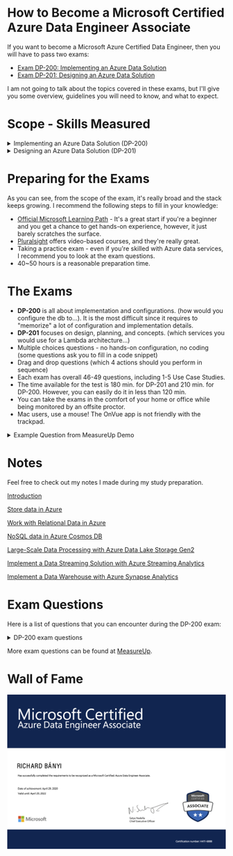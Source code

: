 # How to Become a Microsoft Certified Azure Data Engineer Associate

If you want to become a Microsoft Azure Certified Data Engineer, then you will have to pass two exams:

- [Exam DP-200: Implementing an Azure Data Solution](https://docs.microsoft.com/en-us/learn/certifications/exams/dp-200)
- [Exam DP-201: Designing an Azure Data Solution](https://docs.microsoft.com/en-us/learn/certifications/exams/dp-201)

I am not going to talk about the topics covered in these exams, but I'll give you some overview, guidelines you will need to know, and what to expect.

# Scope - Skills Measured

<details>
  <summary>Implementing an Azure Data Solution (DP-200)</summary>
  
  ## Implement data storage solutions
  ### Implement non-relational data stores
  - implement a solution that uses Cosmos DB, Data Lake Storage Gen2, or Blob storage
  - implement data distribution and partitions
  - implement a consistency model in Cosmos DB
  - provision a non-relational data store
  - provide access to data to meet security requirements
  - implement for high availability, disaster recovery, and global distribution

### Implement relational data stores

- configure elastic pools
- configure geo-replication
- provide access to data to meet security requirements
- implement for high availability, disaster recovery, and global distribution
- implement data distribution and partitions for Azure Synapse Analytics
- implement PolyBase

### Manage data security

- implement data masking
- encrypt data at rest and in motion

### Manage and develop data processing

### Develop batch processing solutions

- develop batch processing solutions by using Data Factory and Azure Databricks
- ingest data by using PolyBase
- implement the integration runtime for Data Factory
- create linked services and datasets
- create pipelines and activities
- create and schedule triggers
- implement Azure Databricks clusters, notebooks, jobs, and autoscaling
- ingest data into Azure Databricks

### Develop streaming solutions

- configure input and output
- select the appropriate windowing functions
- implement event processing by using Stream Analytics
- ingest and query streaming data with Azure Data Explorer

## Monitor and optimize data solutions

### Monitor data storage

- monitor relational and non-relational data sources
- implement Blob storage monitoring
- implement Data Lake Storage monitoring
- implement SQL Database monitoring
- implement Azure Synapse Analytics monitoring
- implement Cosmos DB monitoring
- implement Azure Data Explorer monitoring
- configure Azure Monitor alerts
- implement auditing by using Azure Log Analytics

### Monitor data processing

- monitor Data Factory pipelines
- monitor Azure Databricks
- monotiro Stream Analytics
- configure Azure Monitor alerts
- implement auditing by using Azure Log Analytics

### Optimize Azure data solutions

- troubleshoot data partitioning bottlenecks
- optimize Data Lake Storage
- optimize Stream Analytics
- optimize Azure Synapse Analytics
- optimize SQL Database
- manage the data lifecycle

</details>

<details>
  <summary>Designing an Azure Data Solution (DP-201)</summary>

### Design Azure data storage solutions

**Recommend an Azure data storage solution based on requirements**

- choose the correct data storage solution to meet the technical and business
  requirements
- choose the partition distribution type

**Design non-relational cloud data stores**

- design data distribution and partitions
- design for scale, including multi-region, latency, and throughput
- design a solution that uses Cosmos DB, Data Lake Storage Gen2, or Blob storage
- select the appropriate Cosmos DB API
- design a disaster recovery strategy
- design for high availability

**Design relational cloud data stores**

- design data distribution and partitions
- design for scale, including multi-region, latency, and throughput
- design a solution that uses SQL Database and SQL Data Warehouse
- design a disaster recovery strategy
- design for high availability

### **Design data processing solutions**

**Design batch processing solutions**

- design batch processing solutions by using Data Factory and Azure Databricks
- identify the optimal data ingestion method for a batch processing solution
- identify where processing should take place, such as at the source, at the destination, or
  in transit

**Design real-time processing solutions**

- design for real-time processing by using Stream Analytics and Azure Databricks
- design and provision compute resources

### **Design for data security and compliance**

**Design security for source data access**

- plan for secure endpoints (private/public)
- choose the appropriate authentication mechanism, such as access keys, shared access

  signatures (SAS), and Azure Active Directory (Azure AD)

**Design security for data policies and standards**

- design data encryption for data at rest and in transit
- design for data auditing and data masking
- design for data privacy and data classification
- design a data retention policy
- plan an archiving strategy
- plan to purge data based on business requirements

</details>

# Preparing for the Exams

As you can see, from the scope of the exam, it's really broad and the stack keeps growing. I recommend the following steps to fill in your knowledge:

- [Official Microsoft Learning Path](https://docs.microsoft.com/en-us/learn/certifications/azure-data-engineer) - It's a great start if you're a beginner and you get a chance to get hands-on experience, however, it just barely scratches the surface.
- [Pluralsight](https://www.pluralsight.com/) offers video-based courses, and they're really great.
- Taking a practice exam - even if you're skilled with Azure data services, I recommend you to look at the exam questions.
- 40~50 hours is a reasonable preparation time.

# The Exams

- **DP-200** is all about implementation and configurations. (how would you configure the db to...). It is the most difficult since it requires to "memorize" a lot of configuration and implementation details.
- **DP-201** focuses on design, planning, and concepts. (which services you would use for a Lambda architecture...)
- Multiple choices questions - no hands-on configuration, no coding (some questions ask you to fill in a code snippet)
- Drag and drop questions (which 4 actions should you perform in sequence)
- Each exam has overall 46-49 questions, including 1-5 Use Case Studies.
- The time available for the test is 180 min. for DP-201 and 210 min. for DP-200. However, you can easily do it in less than 120 min.
- You can take the exams in the comfort of your home or office while being monitored by an offsite proctor.
- Mac users, use a mouse! The OnVue app is not friendly with the trackpad.

<details>
  <summary>Example Question from MeasureUp Demo</summary>
  
  ![Azure%20for%20the%20Data%20Engineer/Screen_Shot_2020-04-29_at_9.05.39_PM.png](Azure%20for%20the%20Data%20Engineer/Screen_Shot_2020-04-29_at_9.05.39_PM.png)
</details>

# Notes

Feel free to check out my notes I made during my study preparation.

[Introduction](Azure%20for%20the%20Data%20Engineer/Introduction.md)

[Store data in Azure](Azure%20for%20the%20Data%20Engineer/Store%20data%20in%20Azure.md)

[Work with Relational Data in Azure](Azure%20for%20the%20Data%20Engineer/Work%20with%20Relational%20Data%20in%20Azure.md)

[NoSQL data in Azure Cosmos DB](Azure%20for%20the%20Data%20Engineer/NoSQL%20data%20in%20Azure%20Cosmos%20DB.md)

[Large-Scale Data Processing with Azure Data Lake Storage Gen2](Azure%20for%20the%20Data%20Engineer/Large%20Scale%20Data%20Processing%20with%20Azure%20Data%20Lake%20S.md)

[Implement a Data Streaming Solution with Azure Streaming Analytics](Azure%20for%20the%20Data%20Engineer/Implement%20a%20Data%20Streaming%20Solution%20with%20Azure%20Str.md)

[Implement a Data Warehouse with Azure Synapse Analytics](Azure%20for%20the%20Data%20Engineer/Implement%20a%20Data%20Warehouse%20with%20Azure%20Synapse%20Anal.md)

# Exam Questions

Here is a list of questions that you can encounter during the DP-200 exam:

<details>
  <summary>DP-200 exam questions</summary>

- **SQL Joins**

  ![Azure%20for%20the%20Data%20Engineer/1jAt5tID0Kc9B-8AGbeBivw.png](Azure%20for%20the%20Data%20Engineer/1jAt5tID0Kc9B-8AGbeBivw.png)

- **IoT solution uses Azure IoT Hub to connect and manage IoT Devices - running in Docker. Deploy Azure Stream Analytics - minimize latency and bandwidth.**
  1. Create an Azure Blob Storage Container
  2. Create a Stream Analytics job with edge hosting.
  3. Configure the Azure Blob Storage container as save location for the job definition.
  4. Set up an IoT Edge environment on the IoT devices and add a Stream Analytics module.
  5. Configure routes in IoT Edge.
- **Azure IoT edge**

  - Minimize latency and bandwidth usage between Stream Analytics and IoT Devices
  - Analyzes data on devices instead of in the cloud.

    ![Azure%20for%20the%20Data%20Engineer/runtime.png](Azure%20for%20the%20Data%20Engineer/runtime.png)

  - If you want to reduce bandwidth costs and avoid transferring terabytes of raw data, you can clean and aggregate the data locally then only send the insights to the cloud for analysis.
  - Azure Blob Storage required to create jobs and sync the job definition with the IoT devices.
  - Stream Analytics is running on the Azue IoT Edge directly on the devices.
  - IoT Routes will upstream events from the Stream Analytics job to the IoT Hub.
  - Azure Functions can later on proces the events from IoT Hub.
  - Streaming Units SUs are not consumed withing an IoT Edge Solution.

- **Give existing user administrative right to a database in Azure SQL Database (T-SQL)**

  ```sql
  ALTER ROLE db_owner ADD MEMBER Sam
  ```

- **Azure DW - optimize query performance - query returns 200 000 records. Joining on StoreId - there are 50 000 stores.**

  ![Azure%20for%20the%20Data%20Engineer/Screen_Shot_2020-04-10_at_4.39.53_PM.png](Azure%20for%20the%20Data%20Engineer/Screen_Shot_2020-04-10_at_4.39.53_PM.png)

  - Hash distribution shards data across nodes by placing all data that use the same has key on the same compute node.
  - Relicated distribution is good for reads when the table is small.
  - Outer join would return more rows than necessary.

- **Azure Data pipeline - run-data is deleted after 45 days. How to keep run-data for > 45 days?**
  - Configure Diagnostics logs to send data to a blob storage account.
  - run-data by default only for 45 days.
- **Azure locks**
  - Allow to control resources to prevenet unexpected changes.
- **Azure SQL DW and Azure Data Lake Storage Gen2 - configure PolyBase to load data from Data lake to DW**

  1. Create a scoped credential with the Azure Storage account key.
  2. Create and external data source with the HADOOP type.
  3. Create and external file format.
  4. Create and external table.
  5. Load the data into the DW

- **Azure SQL DW - top 10 longest running queries**

  ```sql
  SELECT TOP 10 *
  FROM sys.dm_pdw_exec_requests
  ORDER BY total_elapsed_time DESC
  ```

  - `sys.dm_pdw_exec_requests` shows all queries to the DW

- **Azure Synapse Analytics SQL pool - archive oldest partition (before 2018) - archive table does not exists - add a new paritition to the Sales table**

  - Switch - data in the first paritition os the Sales table is switched to the first parition of the Sales History table.
  - MERGE RANGE removes a boundary value, thus removes a partition.
  - SPLIT RANGE create a new boundary, thus a new parition.

- **Create and alert if SU consumption is > 80%**
  - Metric: SU % util
  - Operator Greater than
  - Agg: Max
- **List all hash distributed tables. Include the table name and the column dame of the distribution columns.**

  - `sys.tables`
  - `sys.columns`
  - `sys.pdw_column_distribution_properties`
  - `sys.pdw_distributions` - info about the dist on the applliance
  - `sys.pdw_table_distribution_props` - dist info for tables

- **Copy data from on-premise SQL Server to Data Lake Storage over public internet - enduser performance.**

  - ExpressRoute - creates link between on-premises datacenter and Azure

- **Active Directory (AD) Connect on-premmises**
  - Sync user accounts between on-premises AD and Azure AD
- **ERP system with on-premise SQL Server configured with SSIS extracts data from ERP to and on-premise SQL DW. Integrate SSIS packages with Azure Data Factory by configuring IR as a proxy for Azure-SSIS IR. (Already created Azure Blob Storage).**

  1. Create an Azure-SSIS IR in Azure Data Factory
  2. Install the self-hosted IR in the on-premises SSIS
  3. Register the self-hoster IR with auth key
  4. Create a linked service in Azure Data Factory with Azure Blob Storage - will move the on-premises data into a stagging area in Azure Blob Storage. Than the Azure SSIS IR will move the data from the staging Blob Storage to the Destination.
  5. Set-up tge self-hosted IR as a proxy for your Azure-SSIS IR.

  [https://docs.microsoft.com/en-us/azure/data-factory/tutorial-deploy-ssis-packages-azure](https://docs.microsoft.com/en-us/azure/data-factory/tutorial-deploy-ssis-packages-azure)

  [https://docs.microsoft.com/en-us/azure/data-factory/self-hosted-integration-runtime-proxy-ssis](https://docs.microsoft.com/en-us/azure/data-factory/self-hosted-integration-runtime-proxy-ssis)

- **Monitor HDInsight Cluster**
  - Apache Ambari
- **Azure Log Analytics**
  - allows to write queries to retrieve event data from event logs
- **Azure Monitor - how much data was uploaded in each time frame?**

  ![Azure%20for%20the%20Data%20Engineer/Screen_Shot_2020-04-10_at_5.38.30_PM.png](Azure%20for%20the%20Data%20Engineer/Screen_Shot_2020-04-10_at_5.38.30_PM.png)

- `sp_wait_for_database_copy_sync`
  - call in the primary database.
  - active geo-replication replicates data async
  - waits until changes are replicateed and ack by the active secondary databse
- **IoT solution - sensory data written to a Cosmos DB. The insertion rate must be maximized. Configure the default consistency level and partition key property.**
  - Eventual Consistency - does not provide guarantee on reads but provides the highest output.
  - Partitioning Serial Number - helps to optimize reporting grouped by individual parts
- **Stream Analytics - count the number of weather reports that are received per time zone minute. Which windows function to use?**
  - Tumbling
- **Supported programming languages in HDInsight**
  - R, SQL, Python, Java, Scala
- **Azure SQL Database - default firewall options. How the db can be accessed?**
  - Azure portal
  - SQL Server Management - no, default firewall rules does not allow access
  - No access from other Azure services by default
- **Data ingestion solution from text files in Azure Data Lake Gen 1 account to Azure Data Warehouse. Should you use Databricks?**
  - No
- **Load Data from Azure Blob storage container to Azure SQL DW. What steps to perform?**
  - create master key
  - create external file format
  - create database scoped credential
  - create external data source
  - create external table
  - create table
- **Azure data platform end-to-end**

  [Azure data platform end-to-end - Azure Example Scenarios](https://docs.microsoft.com/en-us/azure/architecture/example-scenario/dataplate2e/data-platform-end-to-end)

- **Hybrid ETL with existing on-premises SSIS and Azure Data Factory**

  [Hybrid ETL with Azure Data Factory - Azure Architecture Center](https://docs.microsoft.com/en-us/azure/architecture/example-scenario/data/hybrid-etl-with-adf)

- **Modern Data Warehouse Architecture**

  [Modern Data Warehouse Architecture - Azure Solution Ideas](https://docs.microsoft.com/en-us/azure/architecture/solution-ideas/articles/modern-data-warehouse)

- **Connect an on-premises network to Azure using ExpressRoute with VPN failover**

  [Connect an on-premises network to Azure using ExpressRoute - Azure Reference Architectures](https://docs.microsoft.com/en-us/azure/architecture/reference-architectures/hybrid-networking/expressroute-vpn-failover)

- **Data Ingestions from csv in Azure Data Lake Storage account to Azure DW**

  - create external file format and external data source
  - create external table that uses the external data source
  - Load the data

- **You Azure Synapse Analytics DB. You need to list of all hash distributed tables. Which 3 catalog views do you need to join in a query?**
  - `sys.tables`
  - `sys.columns`
  - `sys.pdw_column_distribution_properties`
- **Give existing user admin rights to the db**

  `ALTER ROLE db_owner ADD MEMBER Sam`

- **Data is stored on file servers and SQL Server on-premises. You anticipate that it will take a long time to copy the data from your company to Data Lake over the public internet. Ensure optimal performance. What should you do?**
  - use `ExpressRoute`
  - creates a dedicated link between on-premise and Azure
- **Load data from Azure Blob to Azure DW. What steps are required?**
  - Create Master Key
  - Create external file format
  - create database scoped credential
  - create external data source
  - create external table
  - create table
- **Shared Access signatures?**
  - delegates access in a storage account with granular control over how the client access data.
  - you can define a SAS token with expiration
- **Shared Key Auth**
  - gives full administrative access to storage accounts
  - they do not expire automatically
- **You have to split the date partition further. What steps are required?**
  - disable the columnstore
  - use the alter table with split cause
  - rebuild the columnstore
  - partition can be split only when it is empty
- **Monitor the execution of queries in Azure DW using DMVs. Which DMV should you use?**
  - `sys.dm_pdw_exec_requests` (pwd - parallel data warehouse)
  - `sys.dm_exec_requests` only for Sql Server and Azure Sql db
- **Azure Monitor trigger an alert or log connection incidents. What action?**

  - IT Service Management Connector (ITSMC)

- **Automation Runbook.**
  - run a workflow, for example to shutdown a service
- **Load data into Azure Synapse SQL Pool from azure storage account as text files. What should you use for optimal speed?**
  - PolyBase TSQL cmd (runs in parallel)
  - Use copy activity in azure data factory
- **Avro serialization format**
  - format the relies on schemas
- **Watermark approach**

  [Incrementally copy a table using Azure portal - Azure Data Factory](https://docs.microsoft.com/en-us/azure/data-factory/tutorial-incremental-copy-portal)

</details>

More exam questions can be found at [MeasureUp](https://www.measureup.com).

# Wall of Fame

![Azure%20for%20the%20Data%20Engineer/Microsoft_Certified_Professional_Certificate_0.png](Azure%20for%20the%20Data%20Engineer/Microsoft_Certified_Professional_Certificate_0.png)
